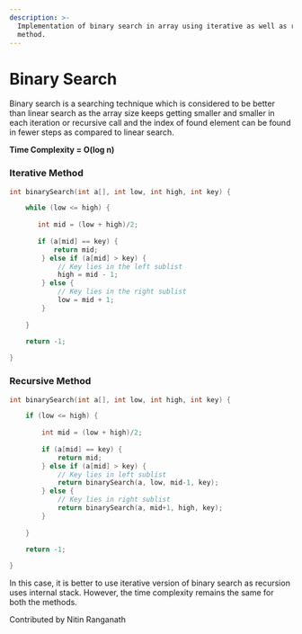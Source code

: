 ```yaml
---
description: >-
  Implementation of binary search in array using iterative as well as recursive
  method.
---
```


# Binary Search

Binary search is a searching technique which is considered to be better than linear search as the array size keeps getting smaller and smaller in each iteration or recursive call and the index of found element can be found in fewer steps as compared to linear search.

 **Time Complexity = O\(log n\)**

### Iterative Method

```c
int binarySearch(int a[], int low, int high, int key) {

    while (low <= high) {
    
       int mid = (low + high)/2; 
       
       if (a[mid] == key) {
           return mid;
        } else if (a[mid] > key) {
            // Key lies in the left sublist
            high = mid - 1;
        } else {
            // Key lies in the right sublist
            low = mid + 1;
        }      
    
    }
    
    return -1;

}
```

### Recursive Method

```c
int binarySearch(int a[], int low, int high, int key) {

    if (low <= high) {
        
        int mid = (low + high)/2;
        
        if (a[mid] == key) {
            return mid;
        } else if (a[mid] > key) {
            // Key lies in left sublist
            return binarySearch(a, low, mid-1, key);
        } else {
            // Key lies in right sublist
            return binarySearch(a, mid+1, high, key);
        }
        
    }
    
    return -1;

}
```

In this case, it is better to use iterative version of binary search as recursion uses internal stack. However, the time complexity remains the same for both the methods.

Contributed by Nitin Ranganath

